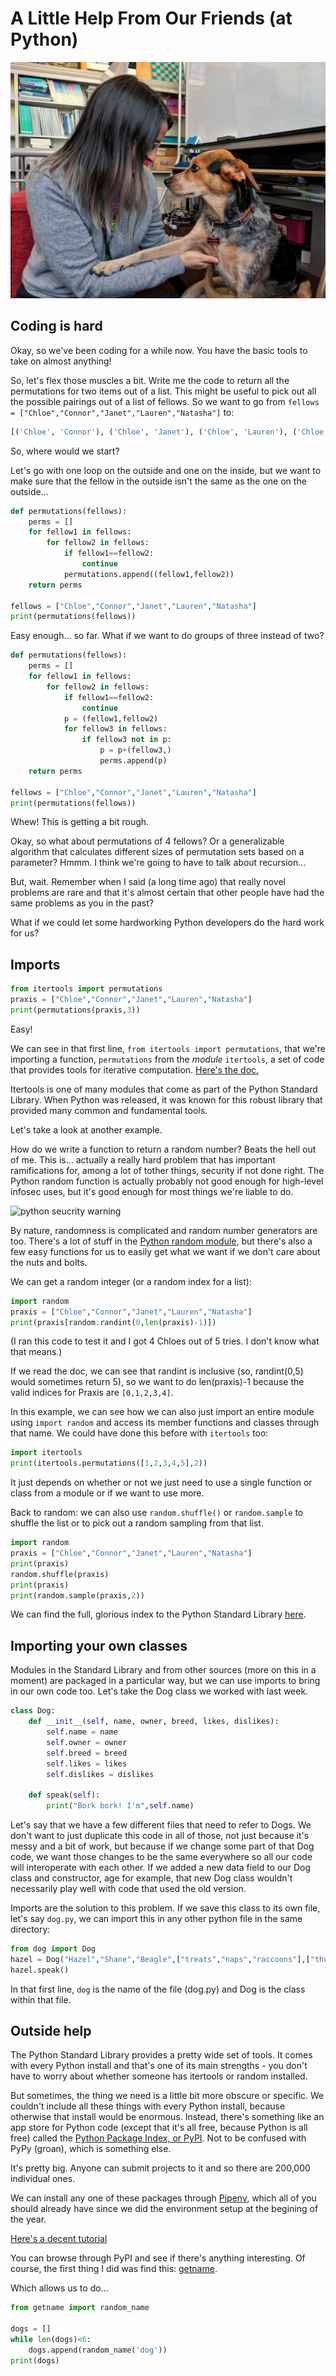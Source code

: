 # A Little Help From Our Friends (at Python)

![hazel](assets/hazel_pet.jpg)

## Coding is hard

Okay, so we've been coding for a while now. You have the basic tools to take on almost anything!

So, let's flex those muscles a bit. Write me the code to return all the permutations for two items out of a list. This might be useful to pick out all the possible pairings out of a list of fellows. So we want to go from `fellows = ["Chloe","Connor","Janet","Lauren","Natasha"]` to:

```python
[('Chloe', 'Connor'), ('Chloe', 'Janet'), ('Chloe', 'Lauren'), ('Chloe', 'Natasha'), ('Connor', 'Chloe'), ('Connor', 'Janet'), ('Connor', 'Lauren'), ('Connor', 'Natasha'), ('Janet', 'Chloe'), ('Janet', 'Connor'), ('Janet', 'Lauren'), ('Janet', 'Natasha'), ('Lauren', 'Chloe'), ('Lauren', 'Connor'), ('Lauren', 'Janet'), ('Lauren', 'Natasha'), ('Natasha', 'Chloe'), ('Natasha', 'Connor'), ('Natasha', 'Janet'), ('Natasha', 'Lauren')]
```

So, where would we start?

Let's go with one loop on the outside and one on the inside, but we want to make sure that the fellow in the outside isn't the same as the one on the outside...

```python
def permutations(fellows):
    perms = []
    for fellow1 in fellows:
        for fellow2 in fellows:
            if fellow1==fellow2:
                continue
            permutations.append((fellow1,fellow2))
    return perms

fellows = ["Chloe","Connor","Janet","Lauren","Natasha"]
print(permutations(fellows))
```

Easy enough... so far. What if we want to do groups of three instead of two?

```python
def permutations(fellows):
    perms = []
    for fellow1 in fellows:
        for fellow2 in fellows:
            if fellow1==fellow2:
                continue
            p = (fellow1,fellow2)
            for fellow3 in fellows:
                if fellow3 not in p:
                    p = p+(fellow3,)
                    perms.append(p)
    return perms

fellows = ["Chloe","Connor","Janet","Lauren","Natasha"]
print(permutations(fellows))
```

Whew! This is getting a bit rough.

Okay, so what about permutations of 4 fellows? Or a generalizable algorithm that calculates different sizes of permutation sets based on a parameter? Hmmm. I think we're going to have to talk about recursion...

But, wait. Remember when I said (a long time ago) that really novel problems are rare and that it's almost certain that other people have had the same problems as you in the past?

What if we could let some hardworking Python developers do the hard work for us? 

## Imports

```python
from itertools import permutations
praxis = ["Chloe","Connor","Janet","Lauren","Natasha"]
print(permutations(praxis,3))
```

Easy!

We can see in that first line, `from itertools import permutations`, that we're importing a function, `permutations` from the *module* `itertools`, a set of code that provides tools for iterative computation. [Here's the doc.](https://docs.python.org/3/library/itertools.html)

Itertools is one of many modules that come as part of the Python Standard Library. When Python was released, it was known for this robust library that provided many common and fundamental tools.

Let's take a look at another example.

How do we write a function to return a random number? Beats the hell out of me. This is... actually a really hard problem that has important ramifications for, among a lot of tother things, security if not done right. The Python random function is actually probably not good enough for high-level infosec uses, but it's good enough for most things we're liable to do.

![python seucrity warning](assets/security_warning.png)

By nature, randomness is complicated and random number generators are too. There's a lot of stuff in the [Python random module](https://docs.python.org/3/library/random.html), but there's also a few easy functions for us to easily get what we want if we don't care about the nuts and bolts.

We can get a random integer (or a random index for a list):

```python
import random
praxis = ["Chloe","Connor","Janet","Lauren","Natasha"]
print(praxis[random.randint(0,len(praxis)-1)])
```

(I ran this code to test it and I got 4 Chloes out of 5 tries. I don't know what that means.)

If we read the doc, we can see that randint is inclusive (so, randint(0,5) would sometimes return 5), so we want to do len(praxis)-1 because the valid indices for Praxis are `[0,1,2,3,4]`.

In this example, we can see how we can also just import an entire module using `import random` and access its member functions and classes through that name. We could have done this before with `itertools` too:

```python
import itertools
print(itertools.permutations([1,2,3,4,5],2))
```

It just depends on whether or not we just need to use a single function or class from a module or if we want to use more.

Back to random: we can also use `random.shuffle()` or `random.sample` to shuffle the list or to pick out a random sampling from that list.

```python
import random
praxis = ["Chloe","Connor","Janet","Lauren","Natasha"]
print(praxis)
random.shuffle(praxis)
print(praxis)
print(random.sample(praxis,2))
```

We can find the full, glorious index to the Python Standard Library [here](https://docs.python.org/3/library/).


## Importing your own classes

Modules in the Standard Library and from other sources (more on this in a moment) are packaged in a particular way, but we can use imports to bring in our own code too. Let's take the Dog class we worked with last week.

```python
class Dog:
    def __init__(self, name, owner, breed, likes, dislikes):
        self.name = name
        self.owner = owner
        self.breed = breed
        self.likes = likes
        self.dislikes = dislikes
    
    def speak(self):
        print("Bork bork! I'm",self.name)
```

Let's say that we have a few different files that need to refer to Dogs. We don't want to just duplicate this code in all of those, not just because it's messy and a bit of work, but because if we change some part of that Dog code, we want those changes to be the same everywhere so all our code will interoperate with each other. If we added a new data field to our Dog class and constructor, age for example, that new Dog class wouldn't necessarily play well with code that used the old version.

Imports are the solution to this problem. If we save this class to its own file, let's say `dog.py`, we can import this in any other python file in the same directory:

```python
from dog import Dog
hazel = Dog("Hazel","Shane","Beagle",["treats","naps","raccoons"],["thunder"])
hazel.speak()
```

In that first line, `dog` is the name of the file (dog.py) and Dog is the class within that file.


## Outside help

The Python Standard Library provides a pretty wide set of tools. It comes with every Python install and that's one of its main strengths - you don't have to worry about whether someone has itertools or random installed.

But sometimes, the thing we need is a little bit more obscure or specific. We couldn't include all these things with every Python install, because otherwise that install would be enormous. Instead, there's something like an app store for Python code (except that it's all free, because Python is all free) called the [Python Package Index, or PyPI](https://pypi.org/). Not to be confused with PyPy (groan), which is something else.

It's pretty big. Anyone can submit projects to it and so there are 200,000 individual ones.

We can install any one of these packages through [Pipenv](https://pipenv-fork.readthedocs.io/en/latest/), which all of you should already have since we did the environment setup at the begining of the year.

[Here's a decent tutorial](https://thoughtbot.com/blog/how-to-manage-your-python-projects-with-pipenv)

You can browse through PyPI and see if there's anything interesting. Of course, the first thing I did was find this: [getname](https://pypi.org/project/getname/).

Which allows us to do...

```python
from getname import random_name

dogs = []
while len(dogs)<6:
    dogs.append(random_name('dog'))
print(dogs)
```
